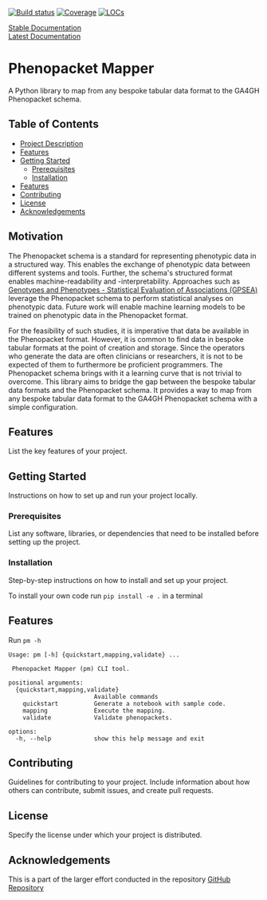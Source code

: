 [![Build status](https://github.com/bih-cei/phenopacket_mapper/workflows/CI/badge.svg)](https://github.com/bih-cei/phenopacket_mapper/actions/workflows/python_ci.yml) [![Coverage](https://img.shields.io/endpoint?url=https://gist.githubusercontent.com/frehburg/67304fe3700ce3d41079e75f4fe9609f/raw/phenopacket_mapper_test_cov.JSON)](https://github.com/bih-cei/phenopacket_mapper/actions/workflows/python_ci.yml) [![LOCs](https://img.shields.io/endpoint?url=https://gist.githubusercontent.com/frehburg/25d4f4d4d222fcb5f266a280b1dd60d4/raw/phenopacket_mapper_locs.JSON)](https://github.com/bih-cei/phenopacket_mapper/actions/workflows/locs.yml)

[Stable Documentation](https://bih-cei.github.io/phenopacket_mapper/stable/)  
[Latest Documentation](https://bih-cei.github.io/phenopacket_mapper/latest/)  

# Phenopacket Mapper

A Python library to map from any bespoke tabular data format to the GA4GH Phenopacket schema.

## Table of Contents

- [Project Description](#project-description)
- [Features](#features)
- [Getting Started](#getting-started)
   - [Prerequisites](#prerequisites)
   - [Installation](#installation)
- [Features](#features)
- [Contributing](#contributing)
- [License](#license)
- [Acknowledgements](#acknowledgements)

## Motivation

The Phenopacket schema is a standard for representing phenotypic data in a structured way. This enables the exchange of 
phenotypic data between different systems and tools. Further, the schema's structured format enables machine-readability
and -interpretability. Approaches such as [Genotypes and Phenotypes - Statistical Evaluation of Associations (GPSEA)](https://github.com/monarch-initiative/gpsea)
leverage the Phenopacket schema to perform statistical analyses on phenotypic data. Future work will enable machine learning
models to be trained on phenotypic data in the Phenopacket format.

For the feasibility of such studies, it is imperative that data be available in the Phenopacket format. However, it is
common to find data in bespoke tabular formats at the point of creation and storage. Since the operators who generate
the data are often clinicians or researchers, it is not to be expected of them to furthermore be proficient programmers.
The Phenopacket schema brings with it a learning curve that is not trivial to overcome. This library aims to bridge the
gap between the bespoke tabular data formats and the Phenopacket schema. It provides a way to map from any bespoke tabular
data format to the GA4GH Phenopacket schema with a simple configuration.

## Features

List the key features of your project.

## Getting Started

Instructions on how to set up and run your project locally.

### Prerequisites

List any software, libraries, or dependencies that need to be installed before setting up the project.

### Installation

Step-by-step instructions on how to install and set up your project.

To install your own code run `pip install -e .` in a terminal

## Features

Run `pm -h`

```
Usage: pm [-h] {quickstart,mapping,validate} ...

 Phenopacket Mapper (pm) CLI tool.

positional arguments:
  {quickstart,mapping,validate}
                        Available commands
    quickstart          Generate a notebook with sample code.
    mapping             Execute the mapping.
    validate            Validate phenopackets.

options:
  -h, --help            show this help message and exit
```

## Contributing

Guidelines for contributing to your project. Include information about how others can contribute, submit issues, and create pull requests.

## License

Specify the license under which your project is distributed.

## Acknowledgements
This is a part of the larger effort conducted in the  repository [ GitHub Repository](www.github.com/bih-cei/)
